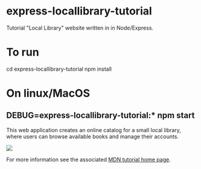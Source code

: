 # express-locallibrary-tutorial
Tutorial "Local Library" website written in in Node/Express.

# To run
cd express-locallibrary-tutorial
npm install

# On linux/MacOS
DEBUG=express-locallibrary-tutorial:* npm start
----

This web application creates an online catalog for a small local library, where users can browse available books and manage their accounts.

![](https://github.com/mdn/express-locallibrary-tutorial/blob/master/public/images/Library%20Website%20-%20Mongoose_Express.png)


For more information see the associated [MDN tutorial home page](https://developer.mozilla.org/en-US/docs/Learn/Server-side/Express_Nodejs/Tutorial_local_library_website).

